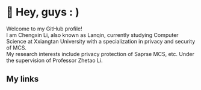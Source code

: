 

# :star2: Hey, guys : )

Welcome to my GitHub profile!   
I am Chengxin Li, also known as Lanqin, currently studying Computer Science at Xxiangtan University with a specialization in privacy and security of MCS.   
My research interests include privacy protection of Saprse MCS, etc. Under the supervision of Professor Zhetao Li.

## My links
